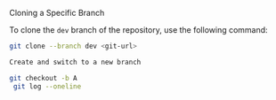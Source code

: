  Cloning a Specific Branch

To clone the `dev` branch of the repository, use the following command:

```bash
git clone --branch dev <git-url>

Create and switch to a new branch

git checkout -b A
 git log --oneline
